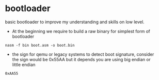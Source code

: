 # bootloader
basic bootloader to improve my understanding and skills on low level.

- At the beginning we require to build a raw binary for simplest form of bootloader
```
nasm -f bin boot.asm -o boot.bin
```
- the sign for qemu or legacy systems to detect boot signature, consider the sign would be 0x55AA but it depends you are using big endian or little endian
```
0xAA55 
```

